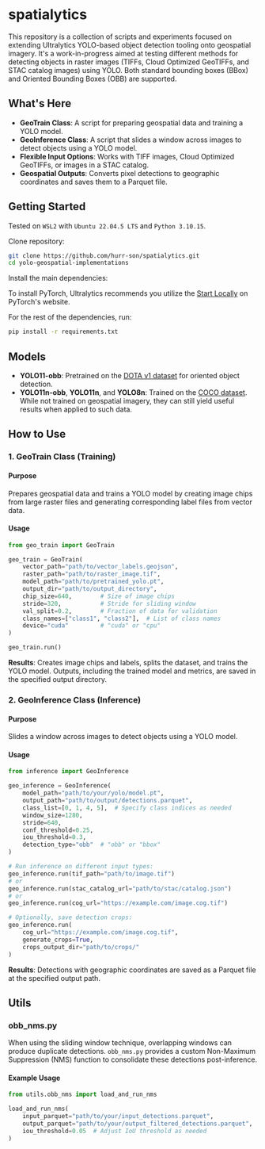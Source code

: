 # spatialytics

This repository is a collection of scripts and experiments focused on extending Ultralytics YOLO-based object detection tooling onto geospatial imagery. It's a work-in-progress aimed at testing different methods for detecting objects in raster images (TIFFs, Cloud Optimized GeoTIFFs, and STAC catalog images) using YOLO. Both standard bounding boxes (BBox) and Oriented Bounding Boxes (OBB) are supported.

## What's Here

- **GeoTrain Class**: A script for preparing geospatial data and training a YOLO model.
- **GeoInference Class**: A script that slides a window across images to detect objects using a YOLO model.
- **Flexible Input Options**: Works with TIFF images, Cloud Optimized GeoTIFFs, or images in a STAC catalog.
- **Geospatial Outputs**: Converts pixel detections to geographic coordinates and saves them to a Parquet file.

## Getting Started

Tested on `WSL2` with `Ubuntu 22.04.5 LTS` and `Python 3.10.15`.

Clone repository:

```bash
git clone https://github.com/hurr-son/spatialytics.git
cd yolo-geospatial-implementations
```
Install the main dependencies:

To install PyTorch, Ultralytics recommends you utilize the [Start Locally](https://pytorch.org/get-started/locally/) on PyTorch's website.

For the rest of the dependencies, run:

```bash
pip install -r requirements.txt
```

## Models

- **YOLO11-obb**: Pretrained on the [DOTA v1 dataset](https://captain-whu.github.io/DOTA/index.html) for oriented object detection.
- **YOLO11n-obb**, **YOLO11n**, and **YOLO8n**: Trained on the [COCO dataset](https://cocodataset.org/#home). While not trained on geospatial imagery, they can still yield useful results when applied to such data.

## How to Use

### 1. GeoTrain Class (Training)

#### Purpose

Prepares geospatial data and trains a YOLO model by creating image chips from large raster files and generating corresponding label files from vector data.

#### Usage

```python
from geo_train import GeoTrain

geo_train = GeoTrain(
    vector_path="path/to/vector_labels.geojson",
    raster_path="path/to/raster_image.tif",
    model_path="path/to/pretrained_yolo.pt",
    output_dir="path/to/output_directory",
    chip_size=640,        # Size of image chips
    stride=320,           # Stride for sliding window
    val_split=0.2,        # Fraction of data for validation
    class_names=["class1", "class2"],  # List of class names
    device="cuda"         # "cuda" or "cpu"
)

geo_train.run()
```

**Results**: Creates image chips and labels, splits the dataset, and trains the YOLO model. Outputs, including the trained model and metrics, are saved in the specified output directory.

### 2. GeoInference Class (Inference)

#### Purpose

Slides a window across images to detect objects using a YOLO model.

#### Usage

```python
from inference import GeoInference

geo_inference = GeoInference(
    model_path="path/to/your/yolo/model.pt",
    output_path="path/to/output/detections.parquet",
    class_list=[0, 1, 4, 5],  # Specify class indices as needed
    window_size=1280,
    stride=640,
    conf_threshold=0.25,
    iou_threshold=0.3,
    detection_type="obb"  # "obb" or "bbox"
)

# Run inference on different input types:
geo_inference.run(tif_path="path/to/image.tif")
# or
geo_inference.run(stac_catalog_url="path/to/stac/catalog.json")
# or
geo_inference.run(cog_url="https://example.com/image.cog.tif")

# Optionally, save detection crops:
geo_inference.run(
    cog_url="https://example.com/image.cog.tif",
    generate_crops=True,
    crops_output_dir="path/to/crops/"
)
```

**Results**: Detections with geographic coordinates are saved as a Parquet file at the specified output path.

## Utils

### obb_nms.py

When using the sliding window technique, overlapping windows can produce duplicate detections. `obb_nms.py` provides a custom Non-Maximum Suppression (NMS) function to consolidate these detections post-inference.

#### Example Usage

```python
from utils.obb_nms import load_and_run_nms

load_and_run_nms(
    input_parquet="path/to/your/input_detections.parquet",
    output_parquet="path/to/your/output_filtered_detections.parquet",
    iou_threshold=0.05  # Adjust IoU threshold as needed
)
```
